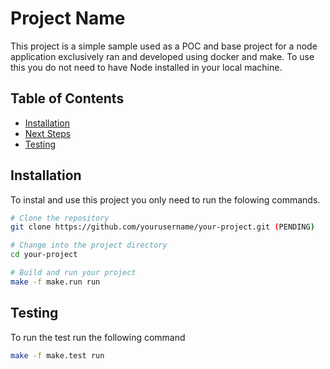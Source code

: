 # Project Name

This project is a simple sample used as a POC and base project for a node application exclusively ran and developed using docker and make.
To use this you do not need to have Node installed in your local machine.

## Table of Contents

- [Installation](#installation)
- [Next Steps](#next-steps)
- [Testing](#testing)

## Installation

To instal and use this project you only need to run the folowing commands.

```bash
# Clone the repository
git clone https://github.com/yourusername/your-project.git (PENDING)

# Change into the project directory
cd your-project

# Build and run your project
make -f make.run run
```

## Testing

To run the test run the following command

 ```bash
make -f make.test run
 ```

